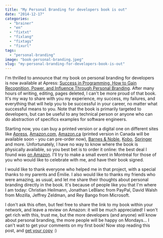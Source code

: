 ```yaml
---
title: "My Personal Branding for developers book is out"
date: "2014-12-17"
categories: 
  - "brainer"
  - "en"
  - "fixtxt"
  - "fixlang"
  - "fixtags"
  - "fixurl"
tags: 
  - "personal-branding"
image: "book-personal-branding.jpeg"
slug: "my-personal-branding-for-developers-book-is-out"
---
```


I'm thrilled to announce that my book on personal branding for developers is now available at Apress: [Success in Programming, How to Gain Recognition, Power, and Influence Through Personal Branding](https://www.apress.com/9781484200025 "Personal Branding for Developers book"). After many hours of writing, editing, pages deleted, I can't be more proud of that book. It's my way to share with you my experience, my success, my failures, and everything that will help you to be successful in your career, no matter what successful means to you. Note that the book is primarily targeted to developers, but can be useful to any technical person or anyone who can do abstraction of specifics examples for software engineers.

Starting now, you can buy a printed version or a digital one on different sites like [Apress](https://www.apress.com/9781484200025 "Personal Branding for Developers book"), [Amazon.com](https://www.amazon.com/Success-Programming-Recognition-Influence-Personal/dp/1484200020/ "Personal Branding for Developers book"), [Amazon.ca](https://www.amazon.ca/Success-Programming-Recognition-Influence-Personal/dp/1484200020/ "Personal Branding for Developers book") (printed version in Canada will be available soon - you can pre-order now), [Barnes & Noble](https://www.barnesandnoble.com/w/success-in-programming-frederic-harper/1120347619 "Personal Branding for Developers book"), [Kobo](https://store.kobobooks.com/en-CA/ebook/success-in-programming "Personal Branding for Developers book"), [Springer](https://www.springer.com/business+%26+management/book/978-1-4842-0002-5 "Personal Branding for Developers book") and more. Unfortunately, I have no way to know where the book is physically available, so you best bet is to order it online: the best deal I found was [on Amazon](https://www.amazon.com/Success-Programming-Recognition-Influence-Personal/dp/1484200020/ "Personal Branding for Developers book"). I'll try to make a small event in Montréal for those of you who would like to celebrate with me, and have their book signed.

I would like to thank everyone who helped me in that project, with a special thanks to my parents and Émilie. I also would like to thanks my friends who were amazing, as usual, and let me share their thoughts about personal branding directly in the book. It's because of people like you that I'm where I am today: Christian Heilmann, Jonathan LeBlanc from PayPal, David Walsh from Mozilla, Jeffrey Zeldman, and Rey Bango from Microsoft.

I don't ask this often, but feel free to share the link to my book within your network, and leave a review on Amazon: it will be much appreciated! I won't get rich with this, trust me, but the more developers (and anyone) will know about personal branding, the more people will be happy on Mondays... I can't wait to get your comments on my first book! Now stop reading this post, and [get your copy](https://www.amazon.com/Success-Programming-Recognition-Influence-Personal/dp/1484200020/ "Personal Branding for Developers book") :)

